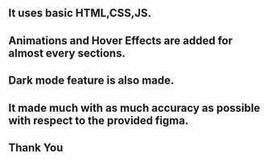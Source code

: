 ## It uses basic HTML,CSS,JS.
## Animations and Hover Effects are added for almost every sections.
## Dark mode feature is also made.
## It made much with as much accuracy as possible with respect to the provided figma.

## Thank You
